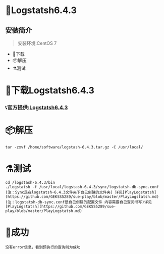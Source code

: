 # 🦻Logstatsh6.4.3
## 安装简介
> 安装环境:CentOS 7
- 🚬下载
- 📦解压
- ⚗测试
# 🚬下载Logstatsh6.4.3
 ###  📞官方提供:[Logstatsh6.4.3](https://www.elastic.co/cn/downloads/past-releases/logstash-6-4-3)
# 📦解压   
    tar -zxvf /home/software/logstash-6.4.3.tar.gz -C /usr/local/
# ⚗测试
    cd /logstash-6.4.3/bin
    ./logstatsh -f /usr/local/logstash-6.4.3/sync/logstatsh-db-sync.conf 
    (注：Sync是在logstatsh-6.4.3文件夹下自己创建的文件夹) 详见[PlayLogstatsh](https://github.com/GEKSS5289/sue-play/blob/master/PlayLogstatsh.md)
    (注：logstatsh-db-sync.conf是自己创建的配置文件 内容需要自己查阅书写)详见[PlayLogstatsh](https://github.com/GEKSS5289/sue-play/blob/master/PlayLogstatsh.md)
# 🌈成功
    没有error信息，看到预执行的查询则为成功
        
